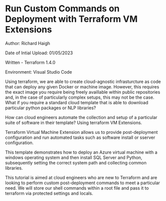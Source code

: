 # Run Custom Commands on Deployment with Terraform VM Extensions

Author: Richard Haigh

Date of Intial Upload: 01/05/2023

Written - Terraform 1.4.0

Environment: Visual Studio Code 

Using terraform, we are able to create cloud-agnostic infrasturcture as code that can deploy any given Docker or machine image. However, this requires the exact image you require being freely availlable within public repositories and, in the case of particularly complex setups, this may not be the case. What if you require a standard cloud template that is able to download particular python packages or NLP libraries? 

How can cloud engineers automate the collection and setup of a particular suite of software in their template? Using terraform VM Extensions. 

Terraform Virtual Machine Extension allows us to provide post-deployment configuration and run automated tasks such as software install or sserver configuration.

This template demonstrates how to deploy an Azure virtual machine with a windows operating system and then install SQL Server and Python, subsequently setting the correct system path and collecting common libraries. 

This tutorial is aimed at cloud engineers who are new to Terraform and are looking to perform custom post-deployment commands to meet a particular need. We will store our shell commands within a root file and pass it to terraform via protected settings and locals. 
